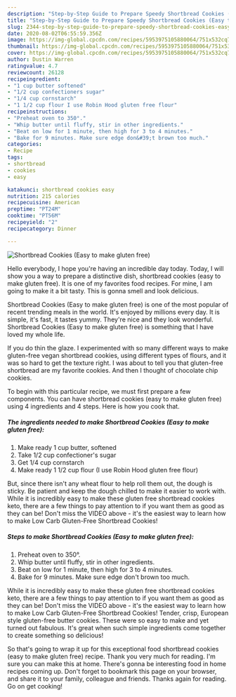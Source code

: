 ```yaml
---
description: "Step-by-Step Guide to Prepare Speedy Shortbread Cookies (Easy to make gluten free)"
title: "Step-by-Step Guide to Prepare Speedy Shortbread Cookies (Easy to make gluten free)"
slug: 2344-step-by-step-guide-to-prepare-speedy-shortbread-cookies-easy-to-make-gluten-free
date: 2020-08-02T06:55:59.356Z
image: https://img-global.cpcdn.com/recipes/5953975105880064/751x532cq70/shortbread-cookies-easy-to-make-gluten-free-recipe-main-photo.jpg
thumbnail: https://img-global.cpcdn.com/recipes/5953975105880064/751x532cq70/shortbread-cookies-easy-to-make-gluten-free-recipe-main-photo.jpg
cover: https://img-global.cpcdn.com/recipes/5953975105880064/751x532cq70/shortbread-cookies-easy-to-make-gluten-free-recipe-main-photo.jpg
author: Dustin Warren
ratingvalue: 4.7
reviewcount: 26128
recipeingredient:
- "1 cup butter softened"
- "1/2 cup confectioners sugar"
- "1/4 cup cornstarch"
- "1 1/2 cup flour I use Robin Hood gluten free flour"
recipeinstructions:
- "Preheat oven to 350°."
- "Whip butter until fluffy, stir in other ingredients."
- "Beat on low for 1 minute, then high for 3 to 4 minutes."
- "Bake for 9 minutes. Make sure edge don&#39;t brown too much."
categories:
- Recipe
tags:
- shortbread
- cookies
- easy

katakunci: shortbread cookies easy 
nutrition: 215 calories
recipecuisine: American
preptime: "PT24M"
cooktime: "PT56M"
recipeyield: "2"
recipecategory: Dinner

---
```



![Shortbread Cookies (Easy to make gluten free)](https://img-global.cpcdn.com/recipes/5953975105880064/751x532cq70/shortbread-cookies-easy-to-make-gluten-free-recipe-main-photo.jpg)

Hello everybody, I hope you're having an incredible day today. Today, I will show you a way to prepare a distinctive dish, shortbread cookies (easy to make gluten free). It is one of my favorites food recipes. For mine, I am going to make it a bit tasty. This is gonna smell and look delicious.

Shortbread Cookies (Easy to make gluten free) is one of the most popular of recent trending meals in the world. It's enjoyed by millions every day. It is simple, it's fast, it tastes yummy. They're nice and they look wonderful. Shortbread Cookies (Easy to make gluten free) is something that I have loved my whole life.

If you do thin the glaze. I experimented with so many different ways to make gluten-free vegan shortbread cookies, using different types of flours, and it was so hard to get the texture right. I was about to tell you that gluten-free shortbread are my favorite cookies. And then I thought of chocolate chip cookies.


To begin with this particular recipe, we must first prepare a few components. You can have shortbread cookies (easy to make gluten free) using 4 ingredients and 4 steps. Here is how you cook that.

<!--inarticleads1-->

##### The ingredients needed to make Shortbread Cookies (Easy to make gluten free):

1. Make ready 1 cup butter, softened
1. Take 1/2 cup confectioner&#39;s sugar
1. Get 1/4 cup cornstarch
1. Make ready 1 1/2 cup flour (I use Robin Hood gluten free flour)


But, since there isn&#39;t any wheat flour to help roll them out, the dough is sticky. Be patient and keep the dough chilled to make it easier to work with. While it is incredibly easy to make these gluten free shortbread cookies keto, there are a few things to pay attention to if you want them as good as they can be! Don&#39;t miss the VIDEO above - it&#39;s the easiest way to learn how to make Low Carb Gluten-Free Shortbread Cookies! 

<!--inarticleads2-->

##### Steps to make Shortbread Cookies (Easy to make gluten free):

1. Preheat oven to 350°.
1. Whip butter until fluffy, stir in other ingredients.
1. Beat on low for 1 minute, then high for 3 to 4 minutes.
1. Bake for 9 minutes. Make sure edge don&#39;t brown too much.


While it is incredibly easy to make these gluten free shortbread cookies keto, there are a few things to pay attention to if you want them as good as they can be! Don&#39;t miss the VIDEO above - it&#39;s the easiest way to learn how to make Low Carb Gluten-Free Shortbread Cookies! Tender, crisp, European style gluten-free butter cookies. These were so easy to make and yet turned out fabulous. It&#39;s great when such simple ingredients come together to create something so delicious! 

So that's going to wrap it up for this exceptional food shortbread cookies (easy to make gluten free) recipe. Thank you very much for reading. I'm sure you can make this at home. There's gonna be interesting food in home recipes coming up. Don't forget to bookmark this page on your browser, and share it to your family, colleague and friends. Thanks again for reading. Go on get cooking!
